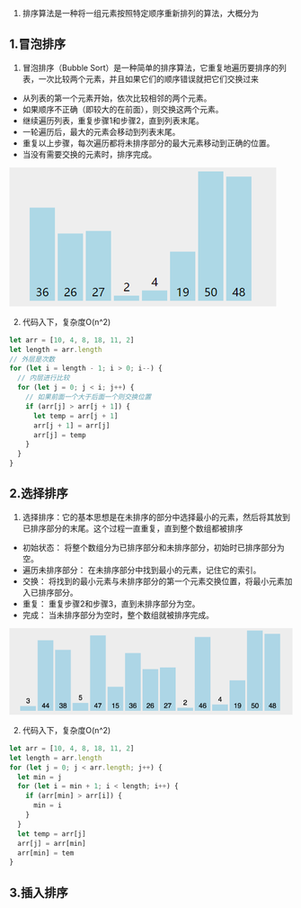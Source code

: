1. 排序算法是一种将一组元素按照特定顺序重新排列的算法，大概分为

## 1.冒泡排序
1. 冒泡排序（Bubble Sort）是一种简单的排序算法，它重复地遍历要排序的列表，一次比较两个元素，并且如果它们的顺序错误就把它们交换过来
- 从列表的第一个元素开始，依次比较相邻的两个元素。
- 如果顺序不正确（即较大的在前面），则交换这两个元素。
- 继续遍历列表，重复步骤1和步骤2，直到列表末尾。
- 一轮遍历后，最大的元素会移动到列表末尾。
- 重复以上步骤，每次遍历都将未排序部分的最大元素移动到正确的位置。
- 当没有需要交换的元素时，排序完成。

<img src="./bb.gif">

2. 代码入下，复杂度O(n^2)
```js
let arr = [10, 4, 8, 18, 11, 2]
let length = arr.length
// 外层是次数
for (let i = length - 1; i > 0; i--) {
  // 内层进行比较
  for (let j = 0; j < i; j++) {
    // 如果前面一个大于后面一个则交换位置
    if (arr[j] > arr[j + 1]) {
      let temp = arr[j + 1]
      arr[j + 1] = arr[j]
      arr[j] = temp
    }
  }
}
```


## 2.选择排序
1. 选择排序：它的基本思想是在未排序的部分中选择最小的元素，然后将其放到已排序部分的末尾。这个过程一直重复，直到整个数组都被排序
- 初始状态： 将整个数组分为已排序部分和未排序部分，初始时已排序部分为空。
- 遍历未排序部分： 在未排序部分中找到最小的元素，记住它的索引。
- 交换： 将找到的最小元素与未排序部分的第一个元素交换位置，将最小元素加入已排序部分。
- 重复： 重复步骤2和步骤3，直到未排序部分为空。
- 完成： 当未排序部分为空时，整个数组就被排序完成。

<img src="./aaa.gif">

2. 代码入下，复杂度O(n^2)
```js
let arr = [10, 4, 8, 18, 11, 2]
let length = arr.length
for (let j = 0; j < arr.length; j++) {
  let min = j
  for (let i = min + 1; i < length; i++) {
    if (arr[min] > arr[i]) {
      min = i
    }
  }
  let temp = arr[j]
  arr[j] = arr[min]
  arr[min] = tem
}
```

## 3.插入排序